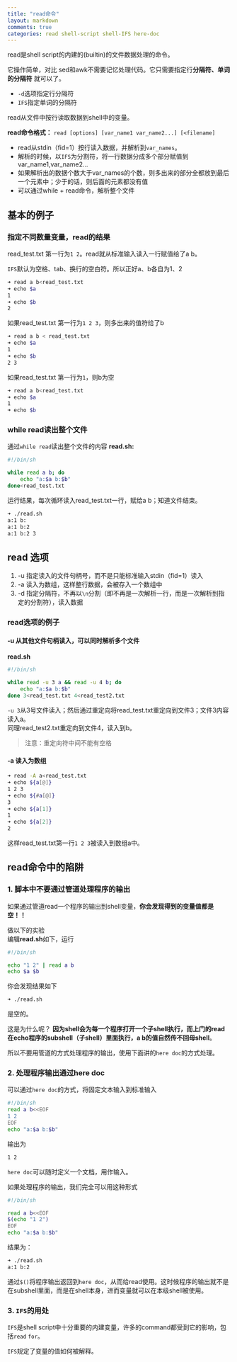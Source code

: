 ```yaml
---
title: "read命令"
layout: markdown
comments: true
categories: read shell-script shell-IFS here-doc
---
```


read是shell script的内建的(builtin)的文件数据处理的命令。

它操作简单，对比
sed和awk不需要记忆处理代码。它只需要指定行**分隔符、单词的分隔符** 就可以了。

- `-d`选项指定行分隔符
- `IFS`指定单词的分隔符

read从文件中按行读取数据到shell中的变量。

**read命令格式：**
`read [options] [var_name1 var_name2...] [<filename]`

- read从stdin（fid=1）按行读入数据，并解析到`var_names`。
- 解析的时候，以`IFS`为分割符，将一行数据分成多个部分赋值到 var_name1,var_name2...
- 如果解析出的数据个数大于var_names的个数，则多出来的部分全都放到最后一个元素中；少于的话，则后面的元素都没有值
- 可以通过while + read命令，解析整个文件


## 基本的例子

### 指定不同数量变量，read的结果
read_test.txt 第一行为`1 2`。read就从标准输入读入一行赋值给了a b。

`IFS`默认为空格、tab、换行的空白符。所以正好a、b各自为1、2
```bash
➜ read a b<read_test.txt
➜ echo $a
1
➜ echo $b
2
```

如果read_test.txt 第一行为`1 2 3`，则多出来的值符给了b
```bash
➜ read a b < read_test.txt
➜ echo $a
1
➜ echo $b
2 3
```
如果read_test.txt 第一行为`1`，则b为空
```bash
➜ read a b<read_test.txt
➜ echo $a
1
➜ echo $b

```

### while read读出整个文件
通过`while read`读出整个文件的内容
**read.sh:**
```bash
#!/bin/sh

while read a b; do
	echo "a:$a b:$b"
done<read_test.txt

```

运行结果，每次循环读入read_test.txt一行，赋给a b；知道文件结束。
```bash
➜ ./read.sh
a:1 b:
a:1 b:2
a:1 b:2 3
```

## read 选项
1. -u 指定读入的文件句柄号，而不是只能标准输入stdin（fid=1）读入
2. -a 读入为数组，这样整行数据，会被存入一个数组中
3. -d 指定分隔符，不再以`\n`分割（即不再是一次解析一行，而是一次解析到指定的分割符），读入数据

### read选项的例子

#### -u 从其他文件句柄读入，可以同时解析多个文件
**read.sh**
```bash
#!/bin/sh

while read -u 3 a && read -u 4 b; do
	echo "a:$a b:$b"
done 3<read_test.txt 4<read_test2.txt
```
`-u 3`从3号文件读入；然后通过重定向将read_test.txt重定向到文件3；文件3内容读入a。  
同理read_test2.txt重定向到文件4，读入到b。  
>注意：重定向符中间不能有空格

#### -a 读入为数组
```bash
➜ read -A a<read_test.txt
➜ echo ${a[@]}
1 2 3
➜ echo ${#a[@]}
3
➜ echo ${a[1]}
1
➜ echo ${a[2]}
2
```
这样read_test.txt第一行`1 2 3`被读入到数组a中。


## read命令中的陷阱

### 1. 脚本中不要通过管道处理程序的输出

如果通过管道read一个程序的输出到shell变量，**你会发现得到的变量值都是空！！**

做以下的实验  
编辑**read.sh**如下，运行
```bash
#!/bin/sh

echo "1 2" | read a b
echo $a $b
```

你会发现结果如下
```bash
➜ ./read.sh

```
是空的。

这是为什么呢？ **因为shell会为每一个程序打开一个子shell执行，而上门的read在echo程序的subshell（子shell）里面执行，a b的值自然传不回母shell**。

所以不要用管道的方式处理程序的输出，使用下面讲的`here doc`的方式处理。


### 2. 处理程序输出通过here doc

可以通过`here doc`的方式，将固定文本输入到标准输入
```bash
#!/bin/sh
read a b<<EOF
1 2
EOF
echo "a:$a b:$b"
```

输出为
```bash
1 2
```
`here doc`可以随时定义一个文档，用作输入。

如果处理程序的输出，我们完全可以用这种形式
```bash
#!/bin/sh

read a b<<EOF
$(echo "1 2")
EOF
echo "a:$a b:$b"
```

结果为：
```bash
➜ ./read.sh
a:1 b:2
```
通过`$()`将程序输出返回到`here doc`，从而给read使用。这时候程序的输出就不是在subshell里面，而是在shell本身，进而变量就可以在本级shell被使用。

### 3. `IFS`的用处

`IFS`是shell script中十分重要的内建变量，许多的command都受到它的影响，包括`read` `for`。

`IFS`规定了变量的值如何被解释。

